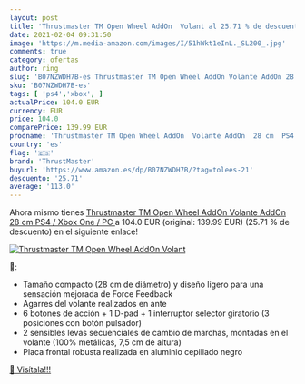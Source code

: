 ```yaml
---
layout: post
title: 'Thrustmaster TM Open Wheel AddOn  Volant al 25.71 % de descuento'
date: 2021-02-04 09:31:50
image: 'https://m.media-amazon.com/images/I/51hWkt1eInL._SL200_.jpg'
comments: true
category: ofertas
author: ring
slug: 'B07NZWDH7B-es Thrustmaster TM Open Wheel AddOn Volante AddOn 28 cm PS4 /...'
sku: 'B07NZWDH7B-es'
tags: [ 'ps4','xbox', ]
actualPrice: 104.0 EUR
currency: EUR
price: 104.0
comparePrice: 139.99 EUR
prodname: 'Thrustmaster TM Open Wheel AddOn  Volante AddOn  28 cm  PS4 / Xbox One / PC '
country: 'es'
flag: '🇪🇸'
brand: 'ThrustMaster'
buyurl: 'https://www.amazon.es/dp/B07NZWDH7B/?tag=tolees-21'
descuento: '25.71'
average: '113.0'
---
```


Ahora mismo tienes [Thrustmaster TM Open Wheel AddOn  Volante AddOn  28 cm  PS4 / Xbox One / PC ](https://www.amazon.es/dp/B07NZWDH7B/?tag=tolees-21) a 104.0 EUR (original: 139.99 EUR) (25.71 %  de descuento) en el siguiente enlace!

[![Thrustmaster TM Open Wheel AddOn  Volant](https://m.media-amazon.com/images/I/51hWkt1eInL._SL200_.jpg)](https://www.amazon.es/dp/B07NZWDH7B/?tag=tolees-21)

🔎:

- Tamaño compacto (28 cm de diámetro) y diseño ligero para una sensación mejorada de Force Feedback
- Agarres del volante realizados en ante
- 6 botones de acción + 1 D-pad + 1 interruptor selector giratorio (3 posiciones con botón pulsador)
- 2 sensibles levas secuenciales de cambio de marchas, montadas en el volante (100% metálicas, 7,5 cm de altura)
- Placa frontal robusta realizada en aluminio cepillado negro

[🛒 Visítala!!!](https://www.amazon.es/dp/B07NZWDH7B/?tag=tolees-21)
